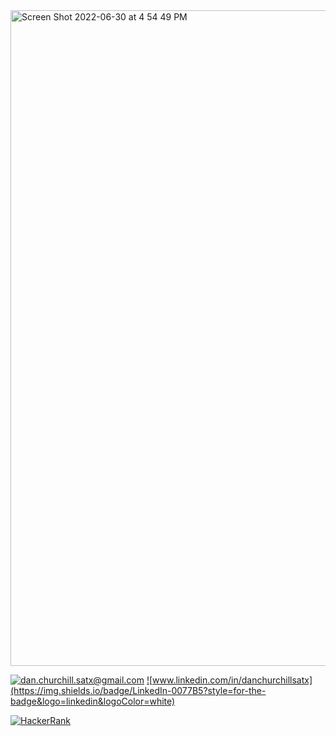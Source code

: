 <img width="1049" alt="Screen Shot 2022-06-30 at 4 54 49 PM" src="https://user-images.githubusercontent.com/106097246/176785513-9b655c74-c351-481c-9426-d19dff2ae9e7.png">


<a href="mailto:dan.churchill.satx@gmail.com">![dan.churchill.satx@gmail.com](https://img.shields.io/badge/Gmail-D14836?style=for-the-badge&logo=gmail&logoColor=white)</a>
<a href="https://www.linkedin.com/in/danchurchillsatx">![www.linkedin.com/in/danchurchillsatx](https://img.shields.io/badge/LinkedIn-0077B5?style=for-the-badge&logo=linkedin&logoColor=white)</a>

<a href="https://www.hackerrank.com/dan_churchill_s1">![HackerRank](https://img.shields.io/badge/-Hackerrank-2EC866?style=for-the-badge&logo=HackerRank&logoColor=white)
